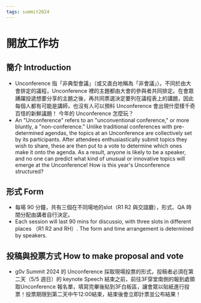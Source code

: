 ```yaml
---
tags: summit2024
---
```

# 開放工作坊

## 簡介 Introduction 
- Unconference 指「非典型會議」（或又直白地稱為「非會議」）。不同於由大會排定的議程，Unconference 裡的主題都由大會的參與者共同排定。在會眾踴躍投遞想要分享的主題之後，再共同票選決定要列在議程表上的講題，因此每個人都有可能是講師，也沒有人可以預料 Unconference 會出現什麼樣千奇百怪的新鮮議題！ 今年的 Unconference 怎麼玩？
- An "Unconference" refers to an "unconventional conference," or more bluntly, a "non-conference." Unlike traditional conferences with pre-determined agendas, the topics at an Unconference are collectively set by its participants. After attendees enthusiastically submit topics they wish to share, these are then put to a vote to determine which ones make it onto the agenda. As a result, anyone is likely to be a speaker, and no one can predict what kind of unusual or innovative topics will emerge at the Unconference! How is this year's Unconference structured?

## 形式 Form 
- 每場 90 分鐘，共有三個在不同場地的slot（R1 R2 與交誼廳），形式、QA 時間分配由講者自行決定。
- Each session will last 90 mins for discussio, with three slots in different places （R1 R2 and RH）. The form and time arrangement is determined by speakers. 

## 投稿與投票方式 How to make proposal and vote 
- g0v Summit 2024 的 Unconference 採取現場投票的形式，投稿者必須在第二天（5/5 週日）的 keynote Speech 結束之前，前往3F穿堂南側的報到處領取Unconference 報名單，填寫完畢後貼到3F白板區，讓會眾以貼紙進行投票！投票期限到第二天中午12:00結束，結束後會立即計票並公布結果！